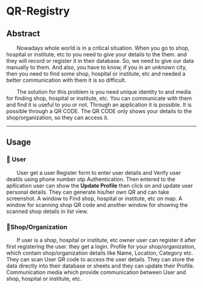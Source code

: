 # QR-Registry

## Abstract
&nbsp;&nbsp;&nbsp;&nbsp;&nbsp;&nbsp; Nowadays whole world is in a critical situation. When you go to shop, hospital or institute, etc to you need to give your details to the them. and they will record or register it in their database. So, we need to give our data manually to them. And also, you have to know, if you in an unknown city, then you need to find some shop, hospital or institute, etc and needed a better communication with them it is so difficult.


&nbsp;&nbsp;&nbsp;&nbsp;&nbsp;&nbsp; The solution for this problem is you need unique identity to and media for finding shop, hospital or institute, etc. You can communicate with them and find it is useful to you or not. Through an application it is possible. It is possible through a QR CODE. The QR CODE only shows your details to the shop/organization, so they can access it.

---

## Usage
### 🤵 User 
&nbsp;&nbsp;&nbsp;&nbsp;&nbsp;&nbsp; User get a user Register form to enter user details and Verify user deatils using phone number otp Authentication. Then entered to the apllication user can show the **Update Profile**  then click on and update user personal details. They can generate his/her own QR and can take screenshot. A window to Find shop, hospital or institute, etc on map. A window for scanning shop QR code and another window for showing the scanned shop details in list view.

### 🏪Shop/Organization
&nbsp;&nbsp;&nbsp;&nbsp;&nbsp;&nbsp; If user is a shop, hospital or institute, etc owner user can register it after first registering the user. they get a login. Profile for your shop/organization, which contain shop/organization details like Name, Location, Category etc. They can scan User QR code to access the user details. They can store the data directly into their database or sheets and they can update their Profile. Communication media which provide communication between User and shop, hospital or institute, etc.





